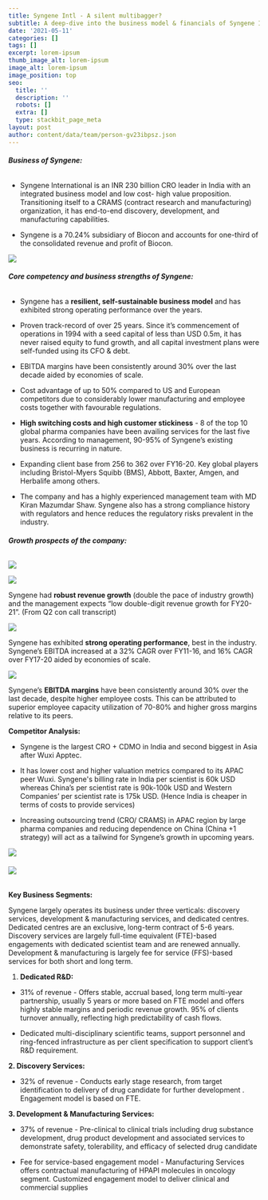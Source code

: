 ```yaml
---
title: Syngene Intl - A silent multibagger?
subtitle: A deep-dive into the business model & financials of Syngene International ltd
date: '2021-05-11'
categories: []
tags: []
excerpt: lorem-ipsum
thumb_image_alt: lorem-ipsum
image_alt: lorem-ipsum
image_position: top
seo:
  title: ''
  description: ''
  robots: []
  extra: []
  type: stackbit_page_meta
layout: post
author: content/data/team/person-gv23ibpsz.json
---
```

###### **Business of Syngene:**

*   Syngene International is an INR 230 billion CRO leader in India with an integrated business model and low cost- high value proposition. Transitioning itself to a CRAMS (contract research and manufacturing) organization, it has end-to-end discovery, development, and manufacturing capabilities.

*   Syngene is a 70.24% subsidiary of Biocon and accounts for one-third of the consolidated revenue and profit of Biocon.

![](/images/Picture1.png)

###### **Core competency and business strengths of Syngene:**

*   Syngene has a **resilient, self-sustainable business model** and has exhibited strong operating performance over the years.

*   Proven track-record of over 25 years. Since it’s commencement of operations in 1994 with a seed capital of less than USD 0.5m, it has never raised equity to fund growth, and all capital investment plans were self-funded using its CFO & debt.

*   EBITDA margins have been consistently around 30% over the last decade aided by economies of scale.

*   Cost advantage of up to 50% compared to US and European competitors due to considerably lower manufacturing and employee costs together with favourable regulations.

*   **High switching costs and high customer stickiness** - 8 of the top 10 global pharma companies have been availing services for the last five years. According to management, 90-95% of Syngene’s existing business is recurring in nature.

*   Expanding client base from 256 to 362 over FY16-20. Key global players including Bristol-Myers Squibb (BMS), Abbott, Baxter, Amgen, and Herbalife among others.

*   The company and has a highly experienced management team with MD Kiran Mazumdar Shaw. Syngene also has a strong compliance history with regulators and hence reduces the regulatory risks prevalent in the industry.

###### **Growth prospects of the company:**

![](/images/Picture8.png)

![](/images/Picture2.png)

Syngene had **robust revenue growth** (double the pace of industry growth) and the management expects “low double-digit revenue growth for FY20-21”. (From Q2 con call transcript)


![](/images/Picture3.png)

Syngene has exhibited **strong operating performance**, best in the industry. Syngene’s EBITDA increased at a 32% CAGR over FY11-16, and 16% CAGR over FY17-20 aided by economies of scale.



![](/images/Picture4.png)

Syngene’s **EBITDA margins** have been consistently around 30% over the last decade, despite higher employee costs. This can be attributed to superior employee capacity utilization of 70-80% and higher gross margins relative to its peers.


**Competitor Analysis:**

*   Syngene is the largest CRO + CDMO in India and second biggest in Asia after Wuxi Apptec.

*   It has lower cost and higher valuation metrics compared to its APAC peer Wuxi. Syngene's billing rate in India per scientist is 60k USD whereas China’s per scientist rate is 90k-100k USD and Western Companies’ per scientist rate is 175k USD. (Hence India is cheaper in terms of costs to provide services)

*   Increasing outsourcing trend (CRO/ CRAMS) in APAC region by large pharma companies and reducing dependence on China (China +1 strategy) will act as a tailwind for Syngene’s growth in upcoming years.

![](/images/Picture5.png)

###### ![](/images/Picture6.png)

**Key Business Segments:**

Syngene largely operates its business under three verticals: discovery services, development & manufacturing services, and dedicated centres. Dedicated centres are an exclusive, long-term contract of 5-6 years. Discovery services are largely full-time equivalent (FTE)-based engagements with dedicated scientist team and are renewed annually. Development & manufacturing is largely fee for service (FFS)-based services for both short and long term.

1.  **Dedicated R\&D:**

*   31% of revenue
    \- Offers stable, accrual based, long term multi-year partnership, usually 5 years or more based on FTE model and offers highly stable margins and periodic revenue growth. 95% of clients turnover annually, reflecting high predictability of cash flows.

*   Dedicated multi-disciplinary scientific teams, support personnel and ring-fenced infrastructure as per client specification to support client’s R\&D requirement.

**2. Discovery Services:**

*   32% of revenue
    \- Conducts early stage research, from target identification to delivery of drug candidate for further development
    . Engagement model is based on FTE.

**3. Development & Manufacturing Services:**

*   37% of revenue
    \- Pre-clinical to clinical trials including drug substance development, drug product development and associated services to demonstrate safety, tolerability, and efficacy of selected drug candidate

*   Fee for service-based engagement model
    \- Manufacturing Services offers contractual manufacturing of HPAPI molecules in oncology segment.
    Customized engagement model to deliver clinical and commercial supplies
